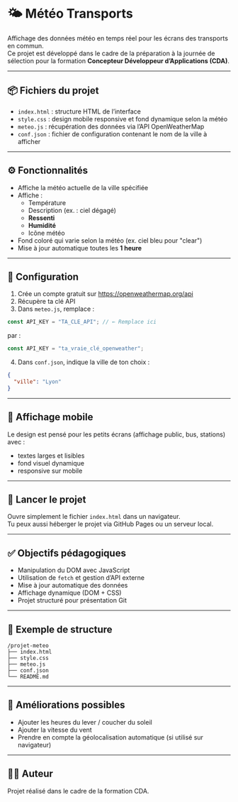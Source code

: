 
# 🌤️ Météo Transports

Affichage des données météo en temps réel pour les écrans des transports en commun.  
Ce projet est développé dans le cadre de la préparation à la journée de sélection pour la formation **Concepteur Développeur d’Applications (CDA)**.

---

## 📦 Fichiers du projet

- `index.html` : structure HTML de l’interface  
- `style.css` : design mobile responsive et fond dynamique selon la météo  
- `meteo.js` : récupération des données via l’API OpenWeatherMap  
- `conf.json` : fichier de configuration contenant le nom de la ville à afficher  

---

## ⚙️ Fonctionnalités

- Affiche la météo actuelle de la ville spécifiée
- Affiche :
  - Température
  - Description (ex. : ciel dégagé)
  - **Ressenti**
  - **Humidité**
  - Icône météo
- Fond coloré qui varie selon la météo (ex. ciel bleu pour "clear")
- Mise à jour automatique toutes les **1 heure**

---

## 🔌 Configuration

1. Crée un compte gratuit sur https://openweathermap.org/api  
2. Récupère ta clé API  
3. Dans `meteo.js`, remplace :

```javascript
const API_KEY = "TA_CLE_API"; // ← Remplace ici
```

par :

```javascript
const API_KEY = "ta_vraie_clé_openweather";
```

4. Dans `conf.json`, indique la ville de ton choix :

```json
{
  "ville": "Lyon"
}
```

---

## 📲 Affichage mobile

Le design est pensé pour les petits écrans (affichage public, bus, stations) avec :
- textes larges et lisibles
- fond visuel dynamique
- responsive sur mobile

---

## 🚀 Lancer le projet

Ouvre simplement le fichier `index.html` dans un navigateur.  
Tu peux aussi héberger le projet via GitHub Pages ou un serveur local.

---

## ✅ Objectifs pédagogiques

- Manipulation du DOM avec JavaScript
- Utilisation de `fetch` et gestion d’API externe
- Mise à jour automatique des données
- Affichage dynamique (DOM + CSS)
- Projet structuré pour présentation Git

---

## 📁 Exemple de structure

```
/projet-meteo
├── index.html
├── style.css
├── meteo.js
├── conf.json
└── README.md
```

---

## 🧠 Améliorations possibles

- Ajouter les heures du lever / coucher du soleil  
- Ajouter la vitesse du vent  
- Prendre en compte la géolocalisation automatique (si utilisé sur navigateur)  

---

## 👨‍💻 Auteur

Projet réalisé dans le cadre de la formation CDA.
